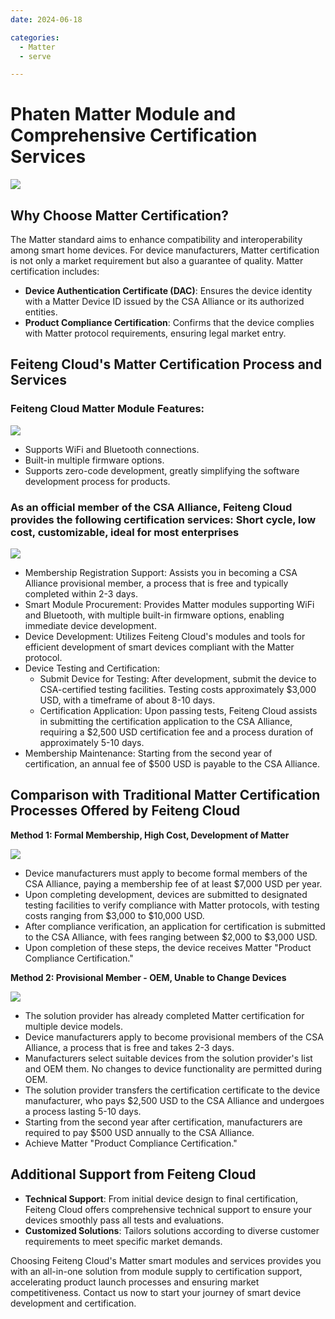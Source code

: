 ```yaml
---
date: 2024-06-18

categories:
  - Matter
  - serve

---
```


# Phaten Matter Module and Comprehensive Certification Services

![](/assets/images/matter认证en.png)

## Why Choose Matter Certification?

The Matter standard aims to enhance compatibility and interoperability among smart home devices. For device manufacturers, Matter certification is not only a market requirement but also a guarantee of quality. <!-- more -->Matter certification includes:

- **Device Authentication Certificate (DAC)**: Ensures the device identity with a Matter Device ID issued by the CSA Alliance or its authorized entities.
- **Product Compliance Certification**: Confirms that the device complies with Matter protocol requirements, ensuring legal market entry.

## Feiteng Cloud's Matter Certification Process and Services

### Feiteng Cloud Matter Module Features:

![](/assets/images/matter_renzheng4en.jpg)

- Supports WiFi and Bluetooth connections.
- Built-in multiple firmware options.
- Supports zero-code development, greatly simplifying the software development process for products.

### As an official member of the CSA Alliance, Feiteng Cloud provides the following certification services: Short cycle, low cost, customizable, ideal for most enterprises

![](/assets/images/matter_renzheng2en.png)

- Membership Registration Support: Assists you in becoming a CSA Alliance provisional member, a process that is free and typically completed within 2-3 days.
- Smart Module Procurement: Provides Matter modules supporting WiFi and Bluetooth, with multiple built-in firmware options, enabling immediate device development.
- Device Development: Utilizes Feiteng Cloud's modules and tools for efficient development of smart devices compliant with the Matter protocol.
- Device Testing and Certification:
    - Submit Device for Testing: After development, submit the device to CSA-certified testing facilities. Testing costs approximately $3,000 USD, with a timeframe of about 8-10 days.
    - Certification Application: Upon passing tests, Feiteng Cloud assists in submitting the certification application to the CSA Alliance, requiring a $2,500 USD certification fee and a process duration of approximately 5-10 days.
- Membership Maintenance: Starting from the second year of certification, an annual fee of $500 USD is payable to the CSA Alliance.

## Comparison with Traditional Matter Certification Processes Offered by Feiteng Cloud

**Method 1: Formal Membership, High Cost, Development of Matter**

![](/assets/images/matter_renzheng1en.png)

- Device manufacturers must apply to become formal members of the CSA Alliance, paying a membership fee of at least $7,000 USD per year.
- Upon completing development, devices are submitted to designated testing facilities to verify compliance with Matter protocols, with testing costs ranging from $3,000 to $10,000 USD.
- After compliance verification, an application for certification is submitted to the CSA Alliance, with fees ranging between $2,000 to $3,000 USD.
- Upon completion of these steps, the device receives Matter "Product Compliance Certification."

**Method 2: Provisional Member - OEM, Unable to Change Devices**

![](/assets/images/matter_renzheng3en.png)

- The solution provider has already completed Matter certification for multiple device models.
- Device manufacturers apply to become provisional members of the CSA Alliance, a process that is free and takes 2-3 days.
- Manufacturers select suitable devices from the solution provider's list and OEM them. No changes to device functionality are permitted during OEM.
- The solution provider transfers the certification certificate to the device manufacturer, who pays $2,500 USD to the CSA Alliance and undergoes a process lasting 5-10 days.
- Starting from the second year after certification, manufacturers are required to pay $500 USD annually to the CSA Alliance.
- Achieve Matter "Product Compliance Certification."

## Additional Support from Feiteng Cloud

- **Technical Support**: From initial device design to final certification, Feiteng Cloud offers comprehensive technical support to ensure your devices smoothly pass all tests and evaluations.
- **Customized Solutions**: Tailors solutions according to diverse customer requirements to meet specific market demands.

Choosing Feiteng Cloud's Matter smart modules and services provides you with an all-in-one solution from module supply to certification support, accelerating product launch processes and ensuring market competitiveness. Contact us now to start your journey of smart device development and certification.
